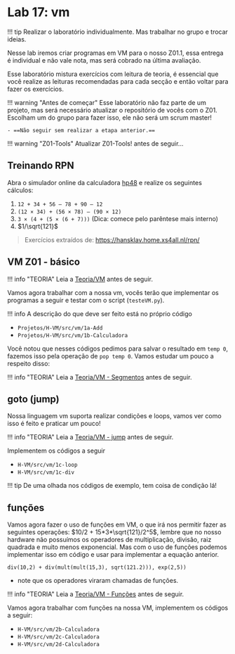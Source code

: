 # Lab 17: vm

!!! tip
    Realizar o laboratório individualmente. Mas trabalhar no grupo e trocar ideias.

Nesse lab iremos criar programas em VM para o nosso Z01.1, essa entrega é individual e não vale nota, mas será cobrado na última avaliação.

Esse laboratório mistura exercícios com leitura de teoria, é essencial que você realize as leituras recomendadas para cada secção e então voltar para fazer os exercícios. 

!!! warning "Antes de começar"
    Esse laboratório não faz parte de um projeto, mas será necessário atualizar o repositório de vocês com o Z01. Escolham um do grupo para fazer isso, ele não será um scrum master!
    
    - ==Não seguir sem realizar a etapa anterior.==

!!! warning "Z01-Tools"
    Atualizar Z01-Tools! antes de seguir...

## Treinando RPN

Abra o simulador online da calculadora [hp48](http://www.poleyland.com/hp48/) e realize os seguintes cálculos:

1. `12 + 34 + 56 – 78 + 90 – 12`
1. `(12 × 34) + (56 × 78) – (90 × 12)`
1. `3 × (4 + (5 × (6 + 7)))`   (Dica: comece pelo parêntese mais interno)
1. $1/\sqrt{121}$

> Exercícios extraídos de: https://hansklav.home.xs4all.nl/rpn/

## VM Z01 - básico

!!! info "TEORIA"
    Leia a [Teoria/VM](/Z01.1/Teoria-vm/) antes de seguir.
    
Vamos agora trabalhar com a nossa vm, vocês terão que implementar os programas a seguir e testar com o script (`testeVM.py`). 

!!! info
    A descrição do que deve ser feito está no próprio código

- `Projetos/H-VM/src/vm/1a-Add`
- `Projetos/H-VM/src/vm/1b-Calculadora`

Você notou que nesses códigos pedimos para salvar o resultado em `temp 0`, fazemos
isso pela operação de `pop temp 0`. Vamos estudar um pouco a respeito disso:

!!! info "TEORIA"
    Leia a [Teoria/VM - Segmentos](/Z01.1/Teoria-vm-segmentos/) antes de seguir.

## goto (jump)

Nossa linguagem vm suporta realizar condições e loops, vamos ver como isso é feito e praticar um pouco!

!!! info "TEORIA"
    Leia a [Teoria/VM - jump](/Z01.1/Teoria-vm-jump/) antes de seguir.
    
Implementem os códigos a seguir

- `H-VM/src/vm/1c-loop`
- `H-VM/src/vm/1c-div`

!!! tip
    De uma olhada nos códigos de exemplo, tem coisa de condição lá!

## funções

Vamos agora fazer o uso de funções em VM, o que irá nos permitir fazer as seguintes operações: $10/2 + 15*3*\sqrt{121}/2^5$, lembre que no nosso hardware não possuímos os operadores de multiplicação, divisão, raiz quadrada e muito menos exponencial. Mas com o uso de funções podemos implementar isso em código e usar para implementar a equação anterior.

```
div(10,2) + div(mult(mult(15,3), sqrt(121.2))), exp(2,5))
``` 

- note que os operadores viraram chamadas de funções.

!!! info "TEORIA"
    Leia a [Teoria/VM - Funções](/Z01.1/Teoria-vm-funcoes/) antes de seguir.
    
Vamos agora trabalhar com funções na nossa VM, implementem os códigos a seguir:

- `H-VM/src/vm/2b-Calculadora`
- `H-VM/src/vm/2c-Calculadora`
- `H-VM/src/vm/2d-Calculadora`
